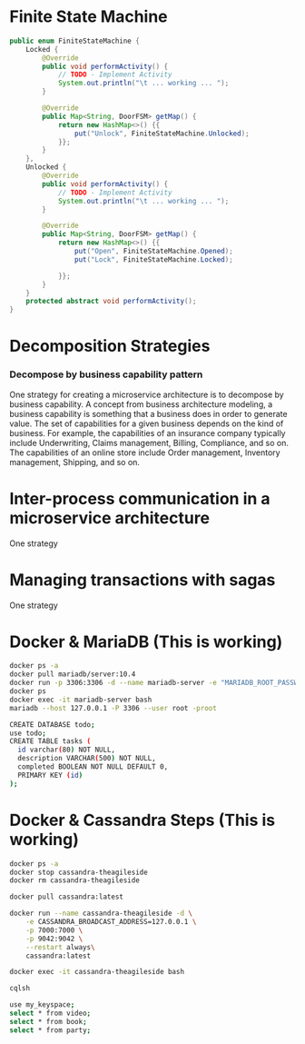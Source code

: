 

# Finite State Machine
```java
public enum FiniteStateMachine {
    Locked {
        @Override
        public void performActivity() {
            // TODO - Implement Activity
            System.out.println("\t ... working ... ");
        }

        @Override
        public Map<String, DoorFSM> getMap() {
            return new HashMap<>() {{
                put("Unlock", FiniteStateMachine.Unlocked);
            }};
        }
    },
    Unlocked {
        @Override
        public void performActivity() {
            // TODO - Implement Activity
            System.out.println("\t ... working ... ");
        }

        @Override
        public Map<String, DoorFSM> getMap() {
            return new HashMap<>() {{
                put("Open", FiniteStateMachine.Opened);
                put("Lock", FiniteStateMachine.Locked);

            }};
        }
    }
    protected abstract void performActivity();
}
```
# Decomposition Strategies
### Decompose by business capability pattern
One strategy for creating a microservice architecture is to decompose by business capability. A concept from business architecture modeling, a business capability is something that a business does in order to generate value. The set of capabilities for a given business depends on the kind of business. For example, the capabilities of an insurance company typically include Underwriting, Claims management, Billing, Compliance, and so on. The capabilities of an online store include Order management, Inventory management, Shipping, and so on.
# Inter-process communication in a microservice architecture
One strategy
# Managing transactions with sagas
One strategy


 











# Docker & MariaDB (This is working)
```bash
docker ps -a
docker pull mariadb/server:10.4
docker run -p 3306:3306 -d --name mariadb-server -e "MARIADB_ROOT_PASSWORD=root" mariadb/server:10.4
docker ps
docker exec -it mariadb-server bash
mariadb --host 127.0.0.1 -P 3306 --user root -proot

CREATE DATABASE todo;
use todo;
CREATE TABLE tasks (
  id varchar(80) NOT NULL,
  description VARCHAR(500) NOT NULL,
  completed BOOLEAN NOT NULL DEFAULT 0,
  PRIMARY KEY (id)
);
```
# Docker & Cassandra Steps (This is working)
```bash
docker ps -a
docker stop cassandra-theagileside
docker rm cassandra-theagileside

docker pull cassandra:latest

docker run --name cassandra-theagileside -d \
    -e CASSANDRA_BROADCAST_ADDRESS=127.0.0.1 \
    -p 7000:7000 \
    -p 9042:9042 \
    --restart always\
    cassandra:latest

docker exec -it cassandra-theagileside bash

cqlsh

use my_keyspace;
select * from video;
select * from book;
select * from party;
```
